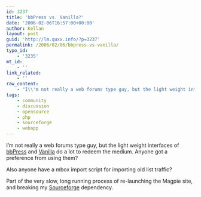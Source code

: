```yaml
---
id: 3237
title: 'bbPress vs. Vanilla?'
date: '2006-02-06T16:57:00+00:00'
author: Kellan
layout: post
guid: 'http://lm.quxx.info/?p=3237'
permalink: /2006/02/06/bbpress-vs-vanilla/
typo_id:
    - '3235'
mt_id:
    - ''
link_related:
    - ''
raw_content:
    - "I\\'m not really a web forums type guy, but the light weight interfaces of [bbPress](http://bbpress.org/) and [Vanilla](http://getvanilla.com/) do a lot to redeem the medium.  Anyone got a preference from using them?  \r\n\r\nAlso anyone have a mbox import script for importing old list traffic?\r\n\r\nPart of the very slow, long running process of re-launching the Magpie site, and breaking my [Sourceforge](http://sourceforge.net) dependency."
tags:
    - community
    - discussion
    - opensource
    - php
    - sourceforge
    - webapp
---
```


I’m not really a web forums type guy, but the light weight interfaces of [bbPress](http://bbpress.org/) and [Vanilla](http://getvanilla.com/) do a lot to redeem the medium. Anyone got a preference from using them?

Also anyone have a mbox import script for importing old list traffic?

Part of the very slow, long running process of re-launching the Magpie site, and breaking my [Sourceforge](http://sourceforge.net) dependency.